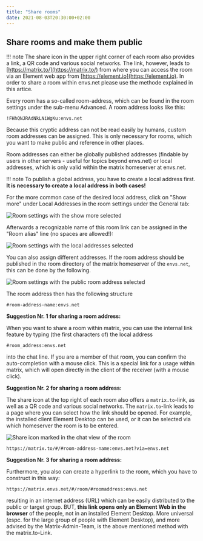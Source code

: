 ```yaml
---
title: "Share rooms"
date: 2021-08-03T20:30:00+02:00
---
```


## Share rooms and make them public

!!! note
    The share icon in the upper right corner of each room also provides a link, a QR code and various social networks. The link, however, leads to [https://matrix.to/](https://matrix.to/) from where you can access the room via an Element web app from [https://element.io](https://element.io). In order to share a room within envs.net please use the methode explained in this artice.

Every room has a so-called room-address, which can be found in the room settings under the sub-menu Advanced. A room address looks like this:

`!FHhQNJRAdNkLNiWgKu:envs.net`

Because this cryptic address can not be read easily by humans, custom room addresses can be assigned. This is only necessary for rooms, which you want to make public and reference in other places.

Room addresses can either be globally published addresses (findable by users in other servers - useful for topics beyond envs.net) or local addresses, which is only valid within the matrix homeserver at envs.net.

!!! note
    To publish a global address, you have to create a local address first. **It is necessary to create a local address in both cases!**

For the more common case of the desired local address, click on "Show more" under Local Addresses in the room settings under the General tab:

![Room settings with the show more selected](/images/01_Sharing_en.png "Room settings with the show more selected")

Afterwards a recognizable name of this room link can be assigned in the "Room alias" line (no spaces are allowed!):

![Room settings with the local addresses selected](/images/02_Sharing_en.png "Room settings with the local addresses selected")

You can also assign different addresses. If the room address should be published in the room directory of the matrix homeserver of the `envs.net`, this can be done by the following.

![Room settings with the public room address selected](/images/03_Sharing_en.png "Room settings with the public room address selected")

The room address then has the following structure

`#room-address-name:envs.net`

**Suggestion Nr. 1 for sharing a room address:**

When you want to share a room within matrix, you can use the internal link feature by typing (the first characters of) the local address

`#room_address:envs.net`

into the chat line. If you are a member of that room, you can confirm the auto-completion with a mouse click. This is a special link for a usage within matrix, which will open directly in the client of the receiver (with a mouse click).

**Suggestion Nr. 2 for sharing a room address:**

The share icon at the top right of each room also offers a `matrix.to`-link, as well as a QR code and various social networks. The `matrix.to`-link leads to a page where you can select how the link should be opened. For example, the installed client Element Desktop can be used, or it can be selected via which homeserver the room is to be entered.

![Share icon marked in the chat view of the room](/images/04_Sharing-Button_en.png "Share icon marked in the chat view of the room")

`https://matrix.to/#/#room-address-name:envs.net?via=envs.net`

**Suggestion Nr. 3 for sharing a room address:**

Furthermore, you also can create a hyperlink to the room, which you have to construct in this way:

`https://matrix.envs.net/#/room/#roomaddress:envs.net`

resulting in an internet address (URL) which can be easily distributed to the public or target group. BUT, **this link opens only an Element Web in the browser** of the people, not in an installed Element Desktop. More universal (espc. for the large group of people with Element Desktop), and more advised by the Matrix-Admin-Team, is the above mentioned method with the matrix.to-Link.
